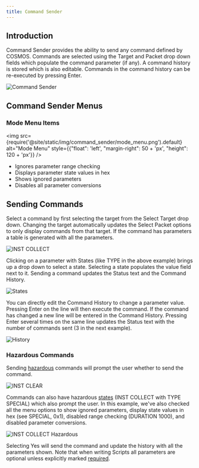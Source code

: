```yaml
---
title: Command Sender
---
```


## Introduction

Command Sender provides the ability to send any command defined by COSMOS. Commands are selected using the Target and Packet drop down fields which populate the command parameter (if any). A command history is stored which is also editable. Commands in the command history can be re-executed by pressing Enter.

![Command Sender](/img/command_sender/command_sender.png)

## Command Sender Menus

### Mode Menu Items

<!-- Image sized to match up with bullets -->

<img src={require('@site/static/img/command_sender/mode_menu.png').default}
alt="Mode Menu"
style={{"float": 'left', "margin-right": 50 + 'px', "height": 120 + 'px'}} />

- Ignores parameter range checking
- Displays parameter state values in hex
- Shows ignored parameters
- Disables all parameter conversions

## Sending Commands

Select a command by first selecting the target from the Select Target drop down. Changing the target automatically updates the Select Packet options to only display commands from that target. If the command has parameters a table is generated with all the parameters.

![INST COLLECT](/img/command_sender/inst_collect.png)

Clicking on a parameter with States (like TYPE in the above example) brings up a drop down to select a state. Selecting a state populates the value field next to it. Sending a command updates the Status text and the Command History.

![States](/img/command_sender/collect_states.png)

You can directly edit the Command History to change a parameter value. Pressing Enter on the line will then execute the command. If the command has changed a new line will be entered in the Command History. Pressing Enter several times on the same line updates the Status text with the number of commands sent (3 in the next example).

![History](/img/command_sender/history.png)

### Hazardous Commands

Sending [hazardous](../configuration/command.md#hazardous) commands will prompt the user whether to send the command.

![INST CLEAR](/img/command_sender/inst_clear.png)

Commands can also have hazardous [states](../configuration/command.md#state) (INST COLLECT with TYPE SPECIAL) which also prompt the user. In this example, we've also checked all the menu options to show ignored parameters, display state values in hex (see SPECIAL, 0x1), disabled range checking (DURATION 1000), and disabled parameter conversions.

![INST COLLECT Hazardous](/img/command_sender/inst_collect_hazardous.png)

Selecting Yes will send the command and update the history with all the parameters shown. Note that when writing Scripts all parameters are optional unless explicitly marked [required](../configuration/command.md#required).
